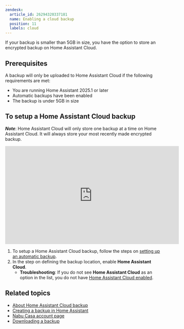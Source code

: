 ```yaml
---
zendesk:
  article_id: 26294320337181
  name: Enabling a cloud backup
  position: 11
  labels: cloud
---
```


If your backup is smaller than 5GB in size, you have the option to store an encrypted backup on Home Assistant Cloud.

## Prerequisites

A backup will only be uploaded to Home Assistant Cloud if the following requirements are met:

- You are running Home Assistant 2025.1 or later
- Automatic backups have been enabled
- The backup is under 5GB in size

## To setup a Home Assistant Cloud backup

**_Note_**: Home Assistant Cloud will only store one backup at a time on Home Assistant Cloud. It will always store your most recently made encrypted backup.

<div class='videoWrapper'>
<iframe width="560" height="315" src="https://www.youtube.com/embed/nSSkMVBqChM" frameborder="0" allow="accelerometer; autoplay; encrypted-media; gyroscope; picture-in-picture" allowfullscreen></iframe>
</div>

1. To setup a Home Assistant Cloud backup, follow the steps on [setting up an automatic backup](https://www.home-assistant.io/common-tasks/general/#setting-up-an-automatic-backup-process).
2. In the step on defining the backup location, enable **Home Assistant Cloud**.
   - **Troubleshooting**: If you do not see **Home Assistant Cloud** as an option in the list, you do not have [Home Assistant Cloud enabled](/hc/en-us/articles/25649130769949).

## Related topics

- [About Home Assistant Cloud backup](/hc/en-us/articles/25619338169501-About-the-Home-Assistant-Cloud-backup)
- [Creating a backup in Home Assistant](https://www.home-assistant.io/common-tasks/general/#backups)
- [Nabu Casa account page](https://account.nabucasa.com/)
- [Downloading a backup](/hc/en-us/articles/26294370569245/)
